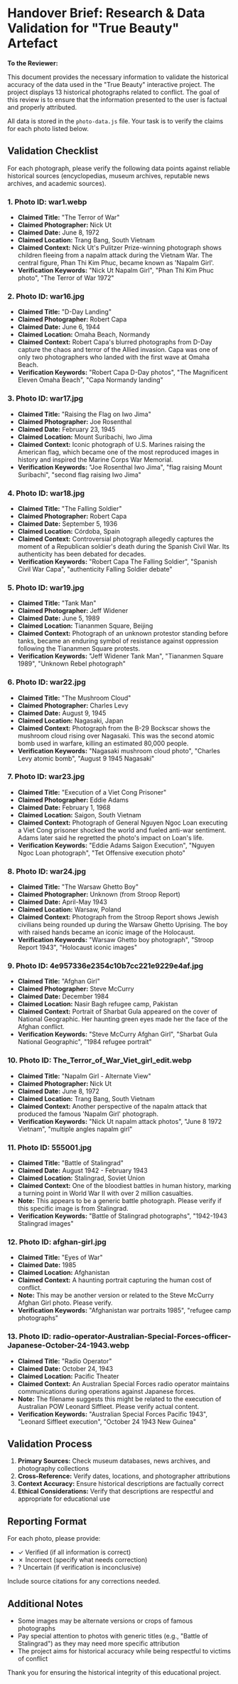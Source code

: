 # Handover Brief: Research & Data Validation for "True Beauty" Artefact

**To the Reviewer:**

This document provides the necessary information to validate the historical accuracy of the data used in the "True Beauty" interactive project. The project displays 13 historical photographs related to conflict. The goal of this review is to ensure that the information presented to the user is factual and properly attributed.

All data is stored in the `photo-data.js` file. Your task is to verify the claims for each photo listed below.

## Validation Checklist

For each photograph, please verify the following data points against reliable historical sources (encyclopedias, museum archives, reputable news archives, and academic sources).

### 1. Photo ID: war1.webp
- **Claimed Title:** "The Terror of War"
- **Claimed Photographer:** Nick Ut
- **Claimed Date:** June 8, 1972
- **Claimed Location:** Trang Bang, South Vietnam
- **Claimed Context:** Nick Ut's Pulitzer Prize-winning photograph shows children fleeing from a napalm attack during the Vietnam War. The central figure, Phan Thi Kim Phuc, became known as 'Napalm Girl'.
- **Verification Keywords:** "Nick Ut Napalm Girl", "Phan Thi Kim Phuc photo", "The Terror of War 1972"

### 2. Photo ID: war16.jpg
- **Claimed Title:** "D-Day Landing"
- **Claimed Photographer:** Robert Capa
- **Claimed Date:** June 6, 1944
- **Claimed Location:** Omaha Beach, Normandy
- **Claimed Context:** Robert Capa's blurred photographs from D-Day capture the chaos and terror of the Allied invasion. Capa was one of only two photographers who landed with the first wave at Omaha Beach.
- **Verification Keywords:** "Robert Capa D-Day photos", "The Magnificent Eleven Omaha Beach", "Capa Normandy landing"

### 3. Photo ID: war17.jpg
- **Claimed Title:** "Raising the Flag on Iwo Jima"
- **Claimed Photographer:** Joe Rosenthal
- **Claimed Date:** February 23, 1945
- **Claimed Location:** Mount Suribachi, Iwo Jima
- **Claimed Context:** Iconic photograph of U.S. Marines raising the American flag, which became one of the most reproduced images in history and inspired the Marine Corps War Memorial.
- **Verification Keywords:** "Joe Rosenthal Iwo Jima", "flag raising Mount Suribachi", "second flag raising Iwo Jima"

### 4. Photo ID: war18.jpg
- **Claimed Title:** "The Falling Soldier"
- **Claimed Photographer:** Robert Capa
- **Claimed Date:** September 5, 1936
- **Claimed Location:** Córdoba, Spain
- **Claimed Context:** Controversial photograph allegedly captures the moment of a Republican soldier's death during the Spanish Civil War. Its authenticity has been debated for decades.
- **Verification Keywords:** "Robert Capa The Falling Soldier", "Spanish Civil War Capa", "authenticity Falling Soldier debate"

### 5. Photo ID: war19.jpg
- **Claimed Title:** "Tank Man"
- **Claimed Photographer:** Jeff Widener
- **Claimed Date:** June 5, 1989
- **Claimed Location:** Tiananmen Square, Beijing
- **Claimed Context:** Photograph of an unknown protestor standing before tanks, became an enduring symbol of resistance against oppression following the Tiananmen Square protests.
- **Verification Keywords:** "Jeff Widener Tank Man", "Tiananmen Square 1989", "Unknown Rebel photograph"

### 6. Photo ID: war22.jpg
- **Claimed Title:** "The Mushroom Cloud"
- **Claimed Photographer:** Charles Levy
- **Claimed Date:** August 9, 1945
- **Claimed Location:** Nagasaki, Japan
- **Claimed Context:** Photograph from the B-29 Bockscar shows the mushroom cloud rising over Nagasaki. This was the second atomic bomb used in warfare, killing an estimated 80,000 people.
- **Verification Keywords:** "Nagasaki mushroom cloud photo", "Charles Levy atomic bomb", "August 9 1945 Nagasaki"

### 7. Photo ID: war23.jpg
- **Claimed Title:** "Execution of a Viet Cong Prisoner"
- **Claimed Photographer:** Eddie Adams
- **Claimed Date:** February 1, 1968
- **Claimed Location:** Saigon, South Vietnam
- **Claimed Context:** Photograph of General Nguyen Ngoc Loan executing a Viet Cong prisoner shocked the world and fueled anti-war sentiment. Adams later said he regretted the photo's impact on Loan's life.
- **Verification Keywords:** "Eddie Adams Saigon Execution", "Nguyen Ngoc Loan photograph", "Tet Offensive execution photo"

### 8. Photo ID: war24.jpg
- **Claimed Title:** "The Warsaw Ghetto Boy"
- **Claimed Photographer:** Unknown (from Stroop Report)
- **Claimed Date:** April-May 1943
- **Claimed Location:** Warsaw, Poland
- **Claimed Context:** Photograph from the Stroop Report shows Jewish civilians being rounded up during the Warsaw Ghetto Uprising. The boy with raised hands became an iconic image of the Holocaust.
- **Verification Keywords:** "Warsaw Ghetto boy photograph", "Stroop Report 1943", "Holocaust iconic images"

### 9. Photo ID: 4e957336e2354c10b7cc221e9229e4af.jpg
- **Claimed Title:** "Afghan Girl"
- **Claimed Photographer:** Steve McCurry
- **Claimed Date:** December 1984
- **Claimed Location:** Nasir Bagh refugee camp, Pakistan
- **Claimed Context:** Portrait of Sharbat Gula appeared on the cover of National Geographic. Her haunting green eyes made her the face of the Afghan conflict.
- **Verification Keywords:** "Steve McCurry Afghan Girl", "Sharbat Gula National Geographic", "1984 refugee portrait"

### 10. Photo ID: The_Terror_of_War_Viet_girl_edit.webp
- **Claimed Title:** "Napalm Girl - Alternate View"
- **Claimed Photographer:** Nick Ut
- **Claimed Date:** June 8, 1972
- **Claimed Location:** Trang Bang, South Vietnam
- **Claimed Context:** Another perspective of the napalm attack that produced the famous 'Napalm Girl' photograph.
- **Verification Keywords:** "Nick Ut napalm attack photos", "June 8 1972 Vietnam", "multiple angles napalm girl"

### 11. Photo ID: 555001.jpg
- **Claimed Title:** "Battle of Stalingrad"
- **Claimed Date:** August 1942 - February 1943
- **Claimed Location:** Stalingrad, Soviet Union
- **Claimed Context:** One of the bloodiest battles in human history, marking a turning point in World War II with over 2 million casualties.
- **Note:** This appears to be a generic battle photograph. Please verify if this specific image is from Stalingrad.
- **Verification Keywords:** "Battle of Stalingrad photographs", "1942-1943 Stalingrad images"

### 12. Photo ID: afghan-girl.jpg
- **Claimed Title:** "Eyes of War"
- **Claimed Date:** 1985
- **Claimed Location:** Afghanistan
- **Claimed Context:** A haunting portrait capturing the human cost of conflict.
- **Note:** This may be another version or related to the Steve McCurry Afghan Girl photo. Please verify.
- **Verification Keywords:** "Afghanistan war portraits 1985", "refugee camp photographs"

### 13. Photo ID: radio-operator-Australian-Special-Forces-officer-Japanese-October-24-1943.webp
- **Claimed Title:** "Radio Operator"
- **Claimed Date:** October 24, 1943
- **Claimed Location:** Pacific Theater
- **Claimed Context:** An Australian Special Forces radio operator maintains communications during operations against Japanese forces.
- **Note:** The filename suggests this might be related to the execution of Australian POW Leonard Siffleet. Please verify actual content.
- **Verification Keywords:** "Australian Special Forces Pacific 1943", "Leonard Siffleet execution", "October 24 1943 New Guinea"

## Validation Process

1. **Primary Sources:** Check museum databases, news archives, and photography collections
2. **Cross-Reference:** Verify dates, locations, and photographer attributions
3. **Context Accuracy:** Ensure historical descriptions are factually correct
4. **Ethical Considerations:** Verify that descriptions are respectful and appropriate for educational use

## Reporting Format

For each photo, please provide:
- ✓ Verified (if all information is correct)
- ✗ Incorrect (specify what needs correction)
- ? Uncertain (if verification is inconclusive)

Include source citations for any corrections needed.

## Additional Notes

- Some images may be alternate versions or crops of famous photographs
- Pay special attention to photos with generic titles (e.g., "Battle of Stalingrad") as they may need more specific attribution
- The project aims for historical accuracy while being respectful to victims of conflict

Thank you for ensuring the historical integrity of this educational project.